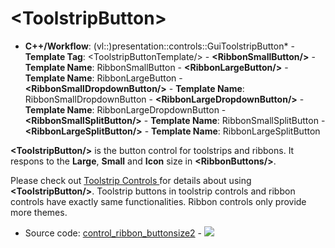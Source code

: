 # \<ToolstripButton\>

- **C++/Workflow**: (vl::)presentation::controls::GuiToolstripButton* - **Template Tag**: \<ToolstripButtonTemplate/\> - **\<RibbonSmallButton/\>** - **Template Name**: RibbonSmallButton - **\<RibbonLargeButton/\>** - **Template Name**: RibbonLargeButton - **\<RibbonSmallDropdownButton/\>** - **Template Name**: RibbonSmallDropdownButton - **\<RibbonLargeDropdownButton/\>** - **Template Name**: RibbonLargeDropdownButton - **\<RibbonSmallSplitButton/\>** - **Template Name**: RibbonSmallSplitButton - **\<RibbonLargeSplitButton/\>** - **Template Name**: RibbonLargeSplitButton

**\<ToolstripButton/\>** is the button control for toolstrips and ribbons. It respons to the **Large**, **Small** and **Icon** size in **\<RibbonButtons/\>**.

Please check out [ Toolstrip Controls ](../../../.././gacui/components/controls/toolstrip/toolstripbutton.md) for details about using **\<ToolstripButton/\>**. Toolstrip buttons in toolstrip controls and ribbon controls have exactly same functionalities. Ribbon controls only provide more themes.

- Source code: [control_ribbon_buttonsize2](https://github.com/vczh-libraries/Release/blob/master/SampleForDoc/GacUI/XmlRes/control_ribbon_buttonsize2/Resource.xml) - ![](https://gaclib.net/doc/gacui/control_ribbon_buttonsize2.gif)

